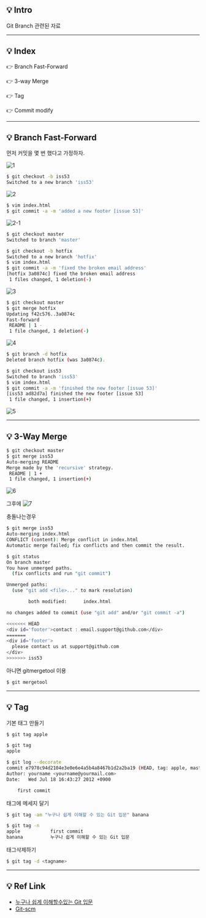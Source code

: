 ## 💡 Intro
Git Branch 관련된 자료 

___
## 💡 Index

👉 Branch Fast-Forward

👉 3-way Merge

👉 Tag

👉 Commit modify 
___
## 💡 Branch Fast-Forward

먼저 커밋을 몇 번 했다고 가정하자.

![1](img/18333fig0310-tn.png)

```bash
$ git checkout -b iss53
Switched to a new branch 'iss53'
```
![2](img/18333fig0311-tn.png)

```bash
$ vim index.html
$ git commit -a -m 'added a new footer [issue 53]'
```
![2-1](img/18333fig0312-tn.png)

```bash
$ git checkout master
Switched to branch 'master'

$ git checkout -b hotfix
Switched to a new branch 'hotfix'
$ vim index.html
$ git commit -a -m 'fixed the broken email address'
[hotfix 3a0874c] fixed the broken email address
 1 files changed, 1 deletion(-)
```
![3](img/18333fig0313-tn.png)


```bash
$ git checkout master
$ git merge hotfix
Updating f42c576..3a0874c
Fast-forward
 README | 1 -
 1 file changed, 1 deletion(-)
```
![4](img/18333fig0314-tn.png)

```bash
$ git branch -d hotfix
Deleted branch hotfix (was 3a0874c).

$ git checkout iss53
Switched to branch 'iss53'
$ vim index.html
$ git commit -a -m 'finished the new footer [issue 53]'
[iss53 ad82d7a] finished the new footer [issue 53]
 1 file changed, 1 insertion(+)
```
![5](img/18333fig0315-tn.png)
___

## 💡 3-Way Merge

```bash
$ git checkout master
$ git merge iss53
Auto-merging README
Merge made by the 'recursive' strategy.
 README | 1 +
 1 file changed, 1 insertion(+)
```
![6](img/18333fig0316-tn.png)

그후에
![7](img/18333fig0317-tn.png)

충돌나는경우

```bash
$ git merge iss53
Auto-merging index.html
CONFLICT (content): Merge conflict in index.html
Automatic merge failed; fix conflicts and then commit the result.

$ git status
On branch master
You have unmerged paths.
  (fix conflicts and run "git commit")

Unmerged paths:
  (use "git add <file>..." to mark resolution)

        both modified:      index.html

no changes added to commit (use "git add" and/or "git commit -a")

<<<<<<< HEAD
<div id='footer'>contact : email.support@github.com</div>
=======
<div id='footer'>
  please contact us at support@github.com
</div>
>>>>>>> iss53
```
아니면 gitmergetool 이용 
```bash
$ git mergetool
```
___

## 💡 Tag

기본 태그 만들기 
```bash
$ git tag apple

$ git tag
apple

$ git log --decorate
commit e7978c94d2104e3e0e6e4a5b4a8467b1d2a2ba19 (HEAD, tag: apple, master)
Author: yourname <yourname@yourmail.com>
Date:   Wed Jul 18 16:43:27 2012 +0900

    first commit
```

태그에 메세지 달기 
```bash
$ git tag -am "누구나 쉽게 이해할 수 있는 Git 입문" banana

$ git tag -n
apple           first commit
banana          누구나 쉽게 이해할 수 있는 Git 입문

```
태그삭제하기
```bash
$ git tag -d <tagname>
```
___

## 💡 Ref Link
* [누구나 쉽게 이해할수있는 Git 입문](https://backlog.com/git-tutorial/kr/stepup/stepup1_1.html)
* [Git-scm](https://git-scm.com/book/ko/v1/Git-%EB%B8%8C%EB%9E%9C%EC%B9%98-%EB%B8%8C%EB%9E%9C%EC%B9%98%EC%99%80-Merge%EC%9D%98-%EA%B8%B0%EC%B4%88)

